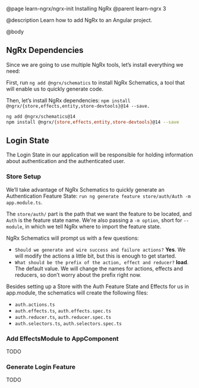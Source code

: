 @page learn-ngrx/ngrx-init Installing NgRx
@parent learn-ngrx 3

@description Learn how to add NgRx to an Angular project.

@body

## NgRx Dependencies

Since we are going to use multiple NgRx tools, let’s install everything we need:

First, run `ng add @ngrx/schematics` to install NgRx Schematics, a tool that will enable us to quickly generate code.

Then, let’s install NgRx dependencies: `npm install @ngrx/{store,effects,entity,store-devtools}@14 --save.`


```bash
ng add @ngrx/schematics@14
npm install @ngrx/{store,effects,entity,store-devtools}@14 --save
```

## Login State
The Login State in our application will be responsible for holding information about authentication and the authenticated user.

### Store Setup
We’ll take advantage of NgRx Schematics to quickly generate an Authentication Feature State: `run ng generate feature store/auth/Auth -m app.module.ts`.

The `store/auth/` part is the path that we want the feature to be located, and `Auth` is the feature state name. We're also passing a `-m option`, short for `--module`, in which we tell NgRx where to import the feature state.

NgRx Schematics will prompt us with a few questions:

- `Should we generate and wire success and failure actions?` **Yes**. We will modify the actions a little bit, but this is enough to get started.
- `What should be the prefix of the action, effect and reducer?` **load**. The default value. We will change the names for actions, effects and reducers, so don’t worry about the prefix right now.

Besides setting up a Store with the Auth Feature State and Effects for us in app.module, the schematics will create the following files:

- `auth.actions.ts`
- `auth.effects.ts`, `auth.effects.spec.ts`
- `auth.reducer.ts`, `auth.reducer.spec.ts`
- `auth.selectors.ts`, `auth.selectors.spec.ts`

### Add EffectsModule to AppComponent

TODO

### Generate Login Feature

TODO
